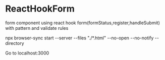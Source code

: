# ReactHookForm
form component using react hook form(formStatus,register,handleSubmit) with pattern and validate rules

npx browser-sync start --server --files "./*.html" --no-open --no-notify --directory

Go to localhost:3000
